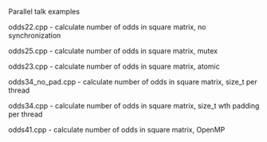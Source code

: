 Parallel talk examples

odds22.cpp - calculate number of odds in square matrix, no synchronization

odds25.cpp - calculate number of odds in square matrix, mutex

odds23.cpp - calculate number of odds in square matrix, atomic

odds34\_no\_pad.cpp - calculate number of odds in square matrix, size\_t per thread

odds34.cpp - calculate number of odds in square matrix, size\_t wth padding per thread

odds41.cpp - calculate number of odds in square matrix, OpenMP